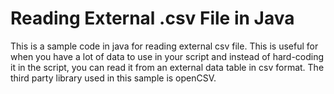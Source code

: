 # Reading External .csv File in Java #

This is a sample code in java for reading external csv file.
This is useful for when you have a lot of data to use in your script and instead of hard-coding it in the script, 
you can read it from an external data table in csv format. 
The third party library used in this sample is openCSV.